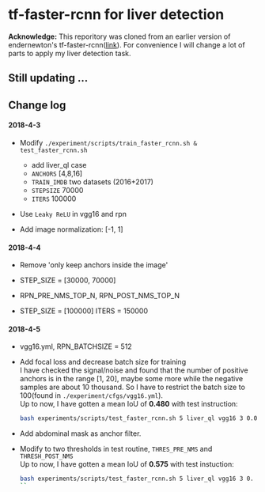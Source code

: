 # tf-faster-rcnn for liver detection

**Acknowledge:** This reporitory was cloned from an earlier version of endernewton's tf-faster-rcnn([link](https://github.com/endernewton/tf-faster-rcnn)). For convenience I will change a lot of parts to apply my liver detection task.

## Still updating ...

## Change log

#### 2018-4-3

* Modify `./experiment/scripts/train_faster_rcnn.sh & test_faster_rcnn.sh`
  * add liver_ql case
  * `ANCHORS` [4,8,16]
  * `TRAIN_IMDB` two datasets (2016+2017)
  * `STEPSIZE` 70000
  * `ITERS` 100000

* Use `Leaky ReLU` in vgg16 and rpn

* Add image normalization: [-1, 1]  

#### 2018-4-4
* Remove 'only keep anchors inside the image'

* STEP_SIZE = [30000, 70000]  

* RPN_PRE_NMS_TOP_N, RPN_POST_NMS_TOP_N
* STEP_SIZE = [100000] ITERS = 150000

#### 2018-4-5
* vgg16.yml, RPN_BATCHSIZE = 512

* Add focal loss and decrease batch size for training  
  I have checked the signal/noise and found that the number of positive anchors is in the range [1, 20], maybe some more while the negative samples are about 10 thousand. So I have to restrict the batch size to 100(found in `./experiment/cfgs/vgg16.yml`).  
  Up to now, I have gotten a mean IoU of **0.480** with test instruction:
  ```bash
  bash experiments/scripts/test_faster_rcnn.sh 5 liver_ql vgg16 3 0.02
  ```

* Add abdominal mask as anchor filter. 

* Modify to two thresholds in test routine, `THRES_PRE_NMS` and `THRESH_POST_NMS`  
  Up to now, I have gotten a mean IoU of **0.575** with test instuction:
  ```bash
  bash experiments/scripts/test_faster_rcnn.sh 5 liver_ql vgg16 3 0. 0.015
  ``